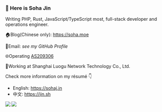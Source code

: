 ### 🎉 Here is Soha Jin

Writing PHP, Rust, JavaScript/TypeScript most, full-stack developer and operations engineer.

🏠Blog(Chinese only): https://soha.moe

📧Email: *see my GitHub Profile*

🌐Operating [AS209306](https://bgp.he.net/AS209306)

💼Working at Shanghai Luogu Network Technology Co., Ltd.

Check more information on my résumé 👇
  - English: https://sohaj.in
  - 中文: https://jin.sh

<a href="https://github.com/anuraghazra/github-readme-stats"><img align="left" style="max-width: 48%;" src="https://github-readme-stats.vercel.app/api?username=moesoha&show_icons=true" /><img align="left" style="max-width: 48%;" src="https://github-readme-stats.vercel.app/api/top-langs/?username=moesoha&layout=compact" /></a>
